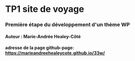 # TP1 site de voyage

### Première étape du développement d'un thème WP

#### Auteur : Marie-Andrée Healey-Côté

#### adresse de la page github-page: https://marieandreehealeycote.github.io/33w/
